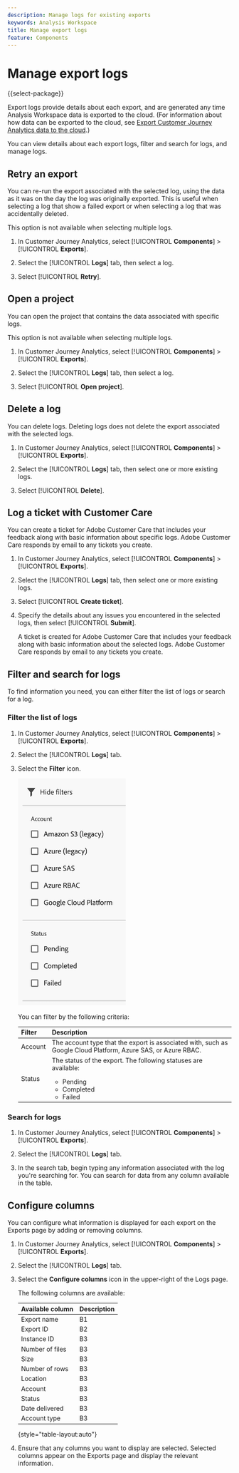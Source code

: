 ```yaml
---
description: Manage logs for existing exports
keywords: Analysis Workspace
title: Manage export logs
feature: Components
---
```

# Manage export logs

{{select-package}}

Export logs provide details about each export, and are generated any time Analysis Workspace data is exported to the cloud. (For information about how data can be exported to the cloud, see [Export Customer Journey Analytics data to the cloud](/help/analysis-workspace/export/export-cloud.md).) 

You can view details about each export logs, filter and search for logs, and manage logs.

## Retry an export

You can re-run the export associated with the selected log, using the data as it was on the day the log was originally exported. This is useful when selecting a log that show a failed export or when selecting a log that was accidentally deleted.

This option is not available when selecting multiple logs.

1. In Customer Journey Analytics, select [!UICONTROL **Components**] > [!UICONTROL **Exports**].

1. Select the [!UICONTROL **Logs**] tab, then select a log.

   <!-- add screenshot? -->

1. Select [!UICONTROL **Retry**].
   
## Open a project

You can open the project that contains the data associated with specific logs.

This option is not available when selecting multiple logs.

1. In Customer Journey Analytics, select [!UICONTROL **Components**] > [!UICONTROL **Exports**].

1. Select the [!UICONTROL **Logs**] tab, then select a log.

   <!-- add screenshot? -->

1. Select [!UICONTROL **Open project**].

## Delete a log

You can delete logs. Deleting logs does not delete the export associated with the selected logs.

1. In Customer Journey Analytics, select [!UICONTROL **Components**] > [!UICONTROL **Exports**].

1. Select the [!UICONTROL **Logs**] tab, then select one or more existing logs.

   <!-- add screenshot? -->

1. Select [!UICONTROL **Delete**].

## Log a ticket with Customer Care

You can create a ticket for Adobe Customer Care that includes your feedback along with basic information about specific logs. Adobe Customer Care responds by email to any tickets you create.

1. In Customer Journey Analytics, select [!UICONTROL **Components**] > [!UICONTROL **Exports**].

1. Select the [!UICONTROL **Logs**] tab, then select one or more existing logs.

   <!-- add screenshot? -->

1. Select [!UICONTROL **Create ticket**].

1. Specify the details about any issues you encountered in the selected logs, then select [!UICONTROL **Submit**].

   A ticket is created for Adobe Customer Care that includes your feedback along with basic information about the selected logs. Adobe Customer Care responds by email to any tickets you create.

## Filter and search for logs

To find information you need, you can either filter the list of logs or search for a log.

### Filter the list of logs

1. In Customer Journey Analytics, select [!UICONTROL **Components**] > [!UICONTROL **Exports**].

1. Select the [!UICONTROL **Logs**] tab.

1. Select the **Filter** icon.

   ![Filter information](assets/export-log-filters.png)

   You can filter by the following criteria:

   |Filter | Description |
   |---------|----------|
   | Account | The account type that the export is associated with, such as Google Cloud Platform, Azure SAS, or Azure RBAC. | 
   | Status | The status of the export. The following statuses are available: <ul><li>Pending</li><li>Completed</li><li>Failed</li></ul> | 

### Search for logs

1. In Customer Journey Analytics, select [!UICONTROL **Components**] > [!UICONTROL **Exports**].

1. Select the [!UICONTROL **Logs**] tab.

1. In the search tab, begin typing any information associated with the log you're searching for. You can search for data from any column available in the table. 

## Configure columns

You can configure what information is displayed for each export on the Exports page by adding or removing columns.

1. In Customer Journey Analytics, select [!UICONTROL **Components**] > [!UICONTROL **Exports**].

1. Select the [!UICONTROL **Logs**] tab.

1. Select the **Configure columns** icon in the upper-right of the Logs page.

   <!-- add screenshot -->

   The following columns are available:

   |Available column | Description |
   |---------|----------|
   | Export name | B1 | 
   | Export ID | B2 | 
   | Instance ID | B3 |
   | Number of files | B3 |
   | Size | B3 |
   | Number of rows | B3 |
   | Location | B3 |
   | Account | B3 |
   | Status | B3 |
   | Date delivered | B3 |
   | Account type | B3 |

   {style="table-layout:auto"}

1. Ensure that any columns you want to display are selected. Selected columns appear on the Exports page and display the relevant information.